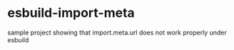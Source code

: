 # esbuild-import-meta
sample project showing that import.meta.url does not work properly under esbuild
